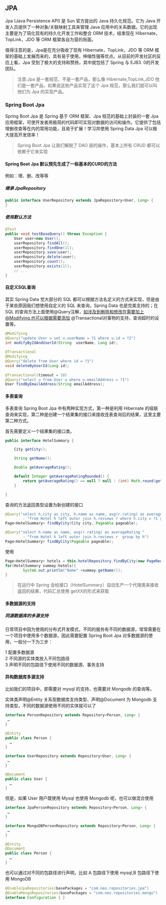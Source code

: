 ## JPA
Jpa (Java Persistence API) 是 Sun 官方提出的 Java 持久化规范。它为 Java 开发人员提供了一种对象/关联映射工具来管理 Java 应用中的关系数据。它的出现主要是为了简化现有的持久化开发工作和整合 ORM 技术，结束现在 Hibernate，TopLink，JDO 等 ORM 框架各自为营的局面。

值得注意的是，Jpa是在充分吸收了现有 Hibernate，TopLink，JDO 等 ORM 框架的基础上发展而来的，具有易于使用，伸缩性强等优点。从目前的开发社区的反应上看，Jpa 受到了极大的支持和赞扬，其中就包括了 Spring 与 EJB3. 0的开发团队。
>注意:Jpa 是一套规范，不是一套产品，那么像 Hibernate,TopLink,JDO 他们是一套产品，如果说这些产品实现了这个 Jpa 规范，那么我们就可以叫他们为 Jpa 的实现产品。

### Spring Boot Jpa
Spring Boot Jpa 是 Spring 基于 ORM 框架、Jpa 规范的基础上封装的一套 Jpa 应用框架，可使开发者用极简的代码即可实现对数据的访问和操作。它提供了包括增删改查等在内的常用功能，且易于扩展！学习并使用 Spring Data Jpa 可以极大提高开发效率！
>Spring Boot Jpa 让我们解脱了 DAO 层的操作，基本上所有 CRUD 都可以依赖于它来实现

#### Spring Boot Jpa 默认预先生成了一些基本的CURD的方法
例如：增、删、改等等

##### 继承 JpaRepository
```java
public interface UserRepository extends JpaRepository<User, Long> {
}
```
##### 使用默认方法
```java
@Test
public void testBaseQuery() throws Exception {
	User user=new User();
	userRepository.findAll();
	userRepository.findOne(1l);
	userRepository.save(user);
	userRepository.delete(user);
	userRepository.count();
	userRepository.exists(1l);
	// ...
}
```

#### 自定义SQL查询
其实 Spring Data 觉大部分的 SQL 都可以根据方法名定义的方式来实现，但是由于某些原因我们想使用自定义的 SQL 来查询，Spring Data 也是完美支持的；在 SQL 的查询方法上面使用@Query注解，如涉及到删除和修改在需要加上@Modifying.也可以根据需要添加 @Transactional对事物的支持，查询超时的设置等。
```java
@Modifying
@Query("update User u set u.userName = ?1 where u.id = ?2")
int modifyByIdAndUserId(String  userName, Long id);
	
@Transactional
@Modifying
@Query("delete from User where id = ?1")
void deleteByUserId(Long id);
  
@Transactional(timeout = 10)
@Query("select u from User u where u.emailAddress = ?1")
User findByEmailAddress(String emailAddress);
```

#### 多表查询
多表查询 Spring Boot Jpa 中有两种实现方式，第一种是利用 Hibernate 的级联查询来实现，第二种是创建一个结果集的接口来接收连表查询后的结果，这里主要第二种方式。

首先需要定义一个结果集的接口类。
```java
public interface HotelSummary {

	City getCity();

	String getName();

	Double getAverageRating();

	default Integer getAverageRatingRounded() {
		return getAverageRating() == null ? null : (int) Math.round(getAverageRating());
	}

}
```
查询的方法返回类型设置为新创建的接口
```java
@Query("select h.city as city, h.name as name, avg(r.rating) as averageRating "
		- "from Hotel h left outer join h.reviews r where h.city = ?1 group by h")
Page<HotelSummary> findByCity(City city, Pageable pageable);

@Query("select h.name as name, avg(r.rating) as averageRating "
		- "from Hotel h left outer join h.reviews r  group by h")
Page<HotelSummary> findByCity(Pageable pageable);
```
使用
```java
Page<HotelSummary> hotels = this.hotelRepository.findByCity(new PageRequest(0, 10, Direction.ASC, "name"));
for(HotelSummary summay:hotels){
		System.out.println("Name" +summay.getName());
}
```
>在运行中 Spring 会给接口（HotelSummary）自动生产一个代理类来接收返回的结果，代码汇总使用 getXX的形式来获取

#### 多数据源的支持
##### 同源数据库的多源支持
日常项目中因为使用的分布式开发模式，不同的服务有不同的数据源，常常需要在一个项目中使用多个数据源，因此需要配置 Spring Boot Jpa 对多数据源的使用，一般分一下为三步：

1 配置多数据源  
2 不同源的实体类放入不同包路径  
3 声明不同的包路径下使用不同的数据源、事务支持  
#### 异构数据库多源支持
比如我们的项目中，即需要对 mysql 的支持，也需要对 Mongodb 的查询等。

实体类声明@Entity 关系型数据库支持类型、声明@Document 为 Mongodb 支持类型，不同的数据源使用不同的实体就可以了
```java
interface PersonRepository extends Repository<Person, Long> {
 …
}

@Entity
public class Person {
  …
}

interface UserRepository extends Repository<User, Long> {
 …
}

@Document
public class User {
  …
}
```
但是，如果 User 用户既使用 Mysql 也使用 Mongodb 呢，也可以做混合使用
```java
interface JpaPersonRepository extends Repository<Person, Long> {
 …
}

interface MongoDBPersonRepository extends Repository<Person, Long> {
 …
}

@Entity
@Document
public class Person {
  …
}
```
也可以通过对不同的包路径进行声明，比如 A 包路径下使用 mysql,B 包路径下使用 MongoDB
```java
@EnableJpaRepositories(basePackages = "com.neo.repositories.jpa")
@EnableMongoRepositories(basePackages = "com.neo.repositories.mongo")
interface Configuration { }
```
